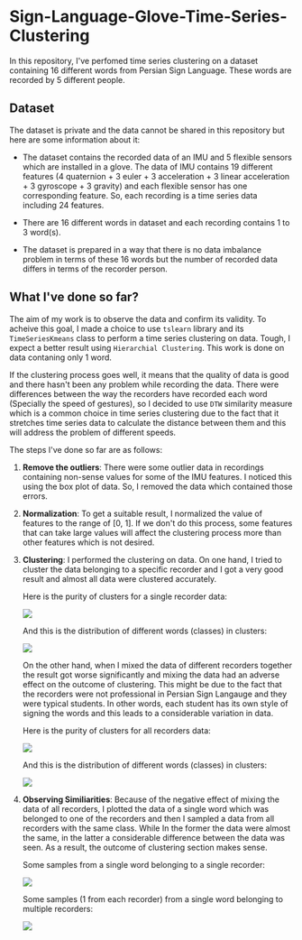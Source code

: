 # Sign-Language-Glove-Time-Series-Clustering

In this repository, I've perfomed time series clustering on a dataset containing 16 different words from Persian Sign Language. These words are recorded by 5 different people.

## Dataset

The dataset is private and the data cannot be shared in this repository but here are some information about it:

- The dataset contains the recorded data of an IMU and 5 flexible sensors which are installed in a glove. The data of IMU contains 19 different features (4 quaternion + 3 euler + 3 acceleration + 3 linear acceleration + 3 gyroscope + 3 gravity) and each flexible sensor has one corresponding feature. So, each recording is a time series data including 24 features.

- There are 16 different words in dataset and each recording contains 1 to 3 word(s). 

- The dataset is prepared in a way that there is no data imbalance problem in terms of these 16 words but the number of recorded data differs in terms of the recorder person.

## What I've done so far?

The aim of my work is to observe the data and confirm its validity. To acheive this goal, I made a choice to use `tslearn` library and its `TimeSeriesKmeans` class to perform a time series clustering on data. Tough, I expect a better result using `Hierarchial Clustering`. This work is done on data contaning only 1 word.

 If the clustering process goes well, it means that the quality of data is good and there hasn't been any problem while recording the data. There were differences between the way the recorders have recorded each word (Specially the speed of gestures), so I decided to use `DTW` similarity measure which is a common choice in time series clustering due to the fact that it stretches time series data to calculate the distance between them and this will address the problem of different speeds.

The steps I've done so far are as follows:

1. **Remove the outliers**: There were some outlier data in recordings containing non-sense values for some of the IMU features. I noticed this using the box plot of data. So, I removed the data which contained those errors.

2. **Normalization**: To get a suitable result, I normalized the value of features to the range of [0, 1]. If we don't do this process, some features that can take large values will affect the clustering process more than other features which is not desired.

3. **Clustering**: I performed the clustering on data. On one hand, I tried to cluster the data belonging to a specific recorder and I got a very good result and almost all data were clustered accurately. 
   
   Here is the purity of clusters for a single recorder data:
   
   ![](./images/purity-of-clusters-single-recorder.png)
   
   And this is the distribution of different words (classes) in clusters:
   
   ![](./images/distribution-of-labels-single-recorder.png)
   
   On the other hand, when I mixed the data of different recorders together the result got worse significantly and mixing the data had an adverse effect on the outcome of clustering. This might be due to the fact that the recorders were not professional in Persian Sign Langauge and they were typical students. In other words, each student has its own style of signing the words and this leads to a considerable variation in data.
   
   Here is the purity of clusters for all recorders data:
   
   ![](./images/purity-of-clusters-all-recorders.png)
   
   And this is the distribution of different words (classes) in clusters:
   
   ![](./images/distribution-of-labels-all-recorders.png)

4. **Observing Similiarities**: Because of the negative effect of mixing the data of all recorders, I plotted the data of a single word which was belonged to one of the recorders and then I sampled a data from all recorders with the same class. While In the former the data were almost the same, in the latter a considerable difference between the data was seen. As a result, the outcome of clustering section makes sense.
   
   Some samples from a single word belonging to a single recorder:
   
   ![](./images/observe-similarities-single-recorder.png)
   
   Some samples (1 from each recorder) from a single word belonging to multiple recorders:
   
   ![](./images/observe-similarities-all-recorders.png)
